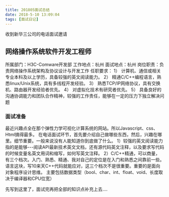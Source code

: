 ```yaml
---
title: 201805面试总结
date: 2018-5-10 13:09:04
tags: [面试日记]
---
```

收到新华三公司的电话面试邀请
## 网络操作系统软件开发工程师
所属部门：H3C-Comware开发部
工作地点：杭州
面试地点：杭州
岗位职责：负责网络操作系统架构及协议设计与开发工作
任职要求：
1） 计算机、通信或相关专业本科及以上学历，具备较强的英文阅读能力。
2） 精通C/C++编程语言，熟悉linux/Unix系统，具有多线程开发经验。
3） 熟悉TCP/IP网络协议，具有交换机、路由器开发经验者优先。
4） 对虚拟化技术有研究者优先。
5） 具备良好的沟通协调能力和团队合作精神，较强的工作责任，能够在一定的压力下独立解决问题
<!-- more -->
### 面试准备
最近兴趣点全在那个弹性力学可视化计算系统的网站。所以Javascript、css、Html搞得最多。
在电话面试环节，首先要介绍自己做哪些东西，然后，兴趣在哪里。细节重要。一般来说没有人能知道你到底做了什么。
1）较强的英文阅读能力指的是能够---阅读API最新技术英文文档，还有源代码英文注释，以及要求写代码的时候变量名英文用词和缩写，如何写英文注释。
2）C/C++精通，可以商量，有三个档次。入门、熟悉、精通、我对自己的定位是在入门和熟悉之间靠前一些。语言这块，写10来天C++代码就能应对，这三个档次不是很重要。重要的是面向对象程序设计思维。
主要包括数据类型（bool、char、int、float、void、长度取决于编译器和CPU位宽）

先写到这里了，面试完再把全部的知识点补充上去....



